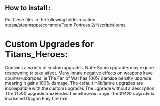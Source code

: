 ## How to install :
Put these files in the following folder location:
steam/steamapps/common/Team Fortress 2/tf/scripts/items

# Custom Upgrades for Titans_Heroes:
Contains a variety of custom upgrades. 
Note:
Some upgrades may require respawning to take affect.
Many innate negative effects on weapons have counter-upgrades. ie The Fan of War has 100% damage penalty upgrade, meaning it gains 100% damage.
The default milk/jarate upgrades are incompatible with the custom upgrades
The ugprade without a description:
The $1500 upgrade is extended flamethrower range
The $1400 upgrade is increased Dragon Fury fire rate.

